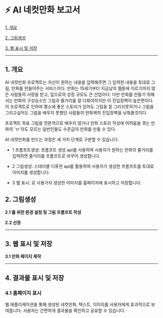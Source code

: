 # :zap: AI 네컷만화 보고서

[1. 개요](#1-개-요)

[2. 그림생성](#2-그림생성)

[3. 웹 표시 및 저장](#3-웹-표시-및-저장)



***

## 1. 개요
AI 네컷만화 프로젝트는 자신이 원하는 내용을 입력해주면 그 입력한 내용을 토대로 그림, 만화를 만들어주는 서비스이다.
만화는 15세기부터 지금날의 웹툰에 이르기까지 많은 사람들의 사랑을 받고, 앞으로의 성장 규모도 큰 산업이다.
다만 만화를 만들기 위해서는 만화의 구성요소인 그림과 줄거리를 잘 다뤄야하지만 이 진입장벽이 높은편이다.
이 프로젝트로 인하여 평소에 좋은 스토리가 있어도 그림을 잘 그리지못하거나 그림을 그리고싶어도 그림을 배우지 못했던 사람들의 만화제작 진입장벽을 낮춰줄것이다.


프로젝트 목표
그림을 전문적으로 배우지 않거나 만화 스토리 작성에 어려움을 겪는 만화의 'ㅁ'자도 모르는 일반인들도 수준급의 만화를 만들 수 있다.

AI 네컷만화를 만드는 과정은 세 가지 단계로 구분할 수 있습니다.


* 1 프롬프트생성: 프롬프트 생성 api를 사용하여 사용자가 원하는 만화의 줄거리를 입력하면 줄거리를 프롬프트로 바꾸어 생성합니다.

+ 2 그림생성: 스테이블 디퓨젼 api를 활용하여 사용자가 생성한 프롬프트를 토대로 이미지를 생성합니다.

- 3 웹 표시: 로 사용가자 생성한 이미지를 홈페이지에 표시하고 저장합니다.


## 2. 그림생성
  **2.1 를 위한 환경 설정 및 그림 프롬프트 작성**
  




**2.2  선정**


*****************************************************************************************************************************************************************************************************************

## 3. 웹 표시 및 저장
**3.1 만화 페이지 제작**

********************************************************************************************************************************************************************
 ## 4. 결과물 표시 및 저장

### 4.1 홈페이지 표시

웹 애플리케이션을 통해 생성된 네컷만화, 텍스트, 이미지를 사용자에게 효과적으로 보여줍니다. 사용자는 간편하게 결과물을 확인하고 공유할 수 있습니다.

      
      
      
